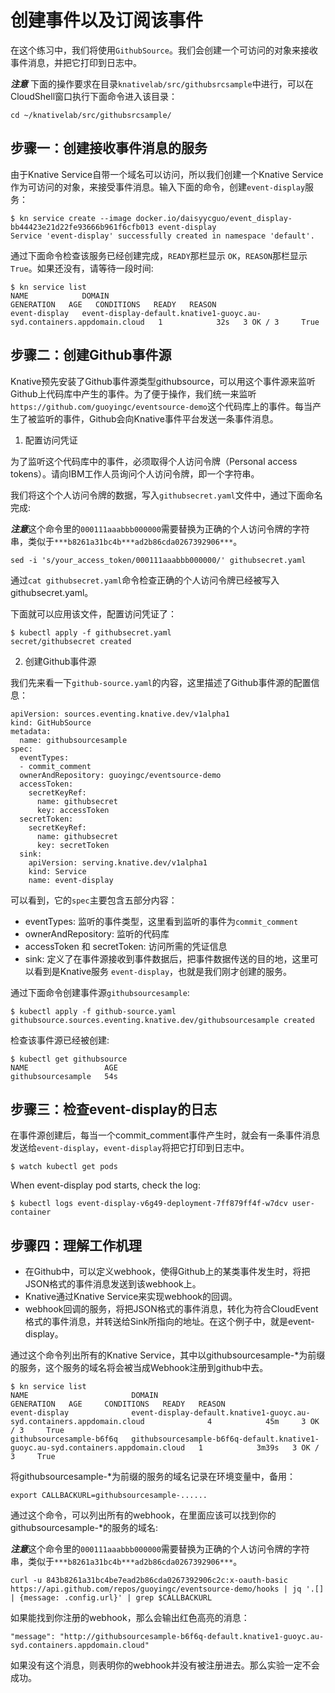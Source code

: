 # 创建事件以及订阅该事件

在这个练习中，我们将使用`GithubSource`。我们会创建一个可访问的对象来接收事件消息，并把它打印到日志中。

***注意*** 下面的操作要求在目录`knativelab/src/githubsrcsample`中进行，可以在CloudShell窗口执行下面命令进入该目录：
```
cd ~/knativelab/src/githubsrcsample/
```

## 步骤一：创建接收事件消息的服务

由于Knative Service自带一个域名可以访问，所以我们创建一个Knative Service作为可访问的对象，来接受事件消息。输入下面的命令，创建`event-display`服务：

```text
$ kn service create --image docker.io/daisyycguo/event_display-bb44423e21d22fe93666b961f6cfb013 event-display
Service 'event-display' successfully created in namespace 'default'.
```

通过下面命令检查该服务已经创建完成，`READY`那栏显示 `OK`，`REASON`那栏显示`True`。如果还没有，请等待一段时间:

```text
$ kn service list
NAME            DOMAIN                                                                   GENERATION   AGE   CONDITIONS   READY   REASON
event-display   event-display-default.knative1-guoyc.au-syd.containers.appdomain.cloud   1            32s   3 OK / 3     True
```

## 步骤二：创建Github事件源

Knative预先安装了Github事件源类型githubsource，可以用这个事件源来监听Github上代码库中产生的事件。为了便于操作，我们统一来监听`https://github.com/guoyingc/eventsource-demo`这个代码库上的事件。每当产生了被监听的事件，Github会向Knative事件平台发送一条事件消息。

1. 配置访问凭证

为了监听这个代码库中的事件，必须取得个人访问令牌（Personal access tokens）。请向IBM工作人员询问个人访问令牌，即一个字符串。

我们将这个个人访问令牌的数据，写入`githubsecret.yaml`文件中，通过下面命名完成:

***注意***这个命令里的`000111aaabbb000000`需要替换为正确的个人访问令牌的字符串，类似于`***b8261a31bc4b***ad2b86cda0267392906***`。

```
sed -i 's/your_access_token/000111aaabbb000000/' githubsecret.yaml
```

通过`cat githubsecret.yaml`命令检查正确的个人访问令牌已经被写入githubsecret.yaml。

下面就可以应用该文件，配置访问凭证了：
```text
$ kubectl apply -f githubsecret.yaml
secret/githubsecret created
```

2. 创建Github事件源

我们先来看一下`github-source.yaml`的内容，这里描述了Github事件源的配置信息：
```text
apiVersion: sources.eventing.knative.dev/v1alpha1
kind: GitHubSource
metadata:
  name: githubsourcesample
spec:
  eventTypes:
  - commit_comment
  ownerAndRepository: guoyingc/eventsource-demo
  accessToken:
    secretKeyRef:
      name: githubsecret
      key: accessToken
  secretToken:
    secretKeyRef:
      name: githubsecret
      key: secretToken
  sink:
    apiVersion: serving.knative.dev/v1alpha1
    kind: Service
    name: event-display
```

可以看到，它的`spec`主要包含五部分内容：
- eventTypes: 监听的事件类型，这里看到监听的事件为`commit_comment`
- ownerAndRepository: 监听的代码库
- accessToken 和 secretToken: 访问所需的凭证信息
- sink: 定义了在事件源接收到事件数据后，把事件数据传送的目的地，这里可以看到是Knative服务 `event-display`，也就是我们刚才创建的服务。

通过下面命令创建事件源`githubsourcesample`:

```text
$ kubectl apply -f github-source.yaml
githubsource.sources.eventing.knative.dev/githubsourcesample created
```

检查该事件源已经被创建:

```text
$ kubectl get githubsource
NAME                 AGE
githubsourcesample   54s
```

## 步骤三：检查event-display的日志

在事件源创建后，每当一个commit_comment事件产生时，就会有一条事件消息发送给`event-display`，`event-display`将把它打印到日志中。



```text
$ watch kubectl get pods
```

When event-display pod starts, check the log:

```text
$ kubectl logs event-display-v6g49-deployment-7ff879ff4f-w7dcv user-container
```

## 步骤四：理解工作机理

- 在Github中，可以定义webhook，使得Github上的某类事件发生时，将把JSON格式的事件消息发送到该webhook上。
- Knative通过Knative Service来实现webhook的回调。
- webhook回调的服务，将把JSON格式的事件消息，转化为符合CloudEvent格式的事件消息，并转送给Sink所指向的地址。在这个例子中，就是event-display。

通过这个命令列出所有的Knative Service，其中以githubsourcesample-*为前缀的服务，这个服务的域名将会被当成Webhook注册到github中去。

```text
$ kn service list
NAME                       DOMAIN                                                                              GENERATION   AGE     CONDITIONS   READY   REASON
event-display              event-display-default.knative1-guoyc.au-syd.containers.appdomain.cloud              4            45m     3 OK / 3     True
githubsourcesample-b6f6q   githubsourcesample-b6f6q-default.knative1-guoyc.au-syd.containers.appdomain.cloud   1            3m39s   3 OK / 3     True
```
将githubsourcesample-*为前缀的服务的域名记录在环境变量中，备用：
```
export CALLBACKURL=githubsourcesample-......
```

通过这个命令，可以列出所有的webhook，在里面应该可以找到你的githubsourcesample-*的服务的域名:

***注意***这个命令里的`000111aaabbb000000`需要替换为正确的个人访问令牌的字符串，类似于`***b8261a31bc4b***ad2b86cda0267392906***`。
```
curl -u 843b8261a31bc4be7ead2b86cda0267392906c2c:x-oauth-basic https://api.github.com/repos/guoyingc/eventsource-demo/hooks | jq '.[] | {message: .config.url}' | grep $CALLBACKURL
```

如果能找到你注册的webhook，那么会输出红色高亮的消息：
```
"message": "http://githubsourcesample-b6f6q-default.knative1-guoyc.au-syd.containers.appdomain.cloud"
```

如果没有这个消息，则表明你的webhook并没有被注册进去。那么实验一定不会成功。